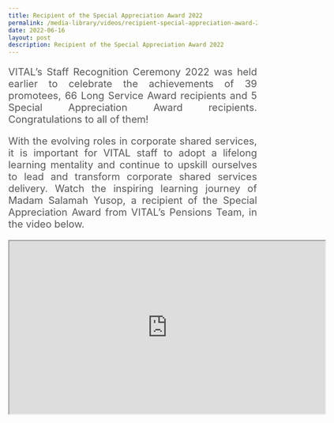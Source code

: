 ```yaml
---
title: Recipient of the Special Appreciation Award 2022
permalink: /media-library/videos/recipient-special-appreciation-award-2022
date: 2022-06-16
layout: post
description: Recipient of the Special Appreciation Award 2022
---
```

<p style="font-size: 20px;color:#585858;text-align:justify;">
VITAL’s Staff Recognition Ceremony 2022 was held earlier to celebrate the achievements of 39 promotees, 66 Long Service Award recipients and 5 Special Appreciation Award recipients. Congratulations to all of them!
</p>
<p style="font-size: 20px;color:#585858;text-align:justify;">
With the evolving roles in corporate shared services, it is important for VITAL staff to adopt a lifelong learning mentality and continue to upskill ourselves to lead and transform corporate shared services delivery. Watch the inspiring learning journey of Madam Salamah Yusop, a recipient of the Special Appreciation Award from VITAL’s Pensions Team, in the video below.
</p>
<p class="home-video"><iframe allowfullscreen="" allow="encrypted-media" src="https://www.youtube.com/embed/t3TmOxs-bAs?rel=0&amp;showinfo=0" height="350" width="640" title="Recipient of the Special Appreciation Award 2022 Video" id="video_player"></iframe></p>